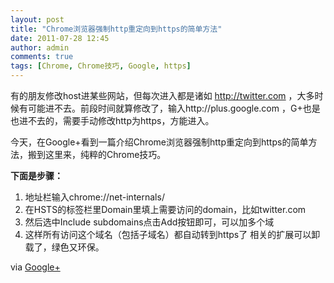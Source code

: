 ```yaml
---
layout: post
title: "Chrome浏览器强制http重定向到https的简单方法"
date: 2011-07-28 12:45
author: admin
comments: true
tags: [Chrome, Chrome技巧, Google, https]
---
```

有的朋友修改host进某些网站，但每次进入都是诸如 http://twitter.com ，大多时候有可能进不去。前段时间就算修改了，输入http://plus.google.com ，G+也是也进不去的，需要手动修改http为https，方能进入。

今天，在Google+看到一篇介绍Chrome浏览器强制http重定向到https的简单方法，搬到这里来，纯粹的Chrome技巧。

**下面是步骤：**


1.  地址栏输入chrome://net-internals/
2.  在HSTS的标签栏里Domain里填上需要访问的domain，比如twitter.com
3.  然后选中Include subdomains点击Add按钮即可，可以加多个域
4.  这样所有访问这个域名（包括子域名）都自动转到https了
相关的扩展可以卸载了，绿色又环保。

via <a href="http://plus.google.com/u/0/116069753020823412111/posts/d7BCrFjXQW7" target="_blank">Google+</a>
